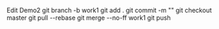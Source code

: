 Edit Demo2
git branch -b work1
git add .
git commit -m ""
git checkout master
git pull --rebase
git merge --no-ff work1
git push
